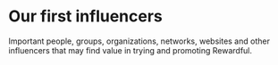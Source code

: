 # Our first influencers
Important people, groups, organizations, networks, websites and other influencers that may find value in trying and promoting Rewardful. 

